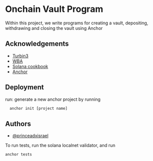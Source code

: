 
# Onchain Vault Program 

Within this project, we write programs for creating a vault, depositing, withdrawing and closing the vault using Anchor


## Acknowledgements

 - [Turbin3](https://turbin3.com)
 - [WBA](https://https://solana.web3builders.dev/)
 - [Solana cookbook](https://solanacookbook.com)
 - [Anchor](https://www.anchor-lang.com/)
 


## Deployment
run:
generate a new anchor project by running

```bash
  anchor init [project name]
```

## Authors

- [@princeadxisrael](https://www.github.com/princeadxisrael)

To run tests,
run the solana localnet validator, 
and run 
```bash
anchor tests
```